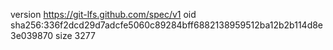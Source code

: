 version https://git-lfs.github.com/spec/v1
oid sha256:336f2dcd29d7adcfe5060c89284bff6882138959512ba12b2b114d8e3e039870
size 3277
